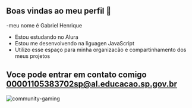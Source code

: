 ## Boas vindas ao meu perfil 🤠

-meu nome é Gabriel Henrique

- Estou estudando no Alura
- Estou me desenvolvendo na liguagen JavaScript
- Utilizo esse espaço para minha organizacão e compartinhamento dos meus projetos

## Voce pode entrar em contato comigo 00001105383702sp@al.educacao.sp.gov.br

![community-gaming](https://github.com/user-attachments/assets/ef40be6a-1ec0-40cc-9875-8e27e80abc3a)
